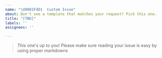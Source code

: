 ```yaml
---
name: "\U0001F4D1  Custom Issue"
about: Don't see a template that matches your request? Pick this one.
title: "[TBD]"
labels: ''
assignees: ''

---
```


> This one's up to you! Please make sure reading your issue is easy by using proper markdowns
